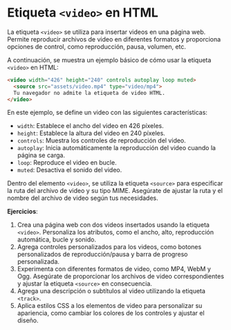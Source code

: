 # Etiqueta `<video>` en HTML

La etiqueta `<video>` se utiliza para insertar videos en una página web. Permite reproducir archivos de video en diferentes formatos y proporciona opciones de control, como reproducción, pausa, volumen, etc.

A continuación, se muestra un ejemplo básico de cómo usar la etiqueta `<video>` en HTML:

```html
<video width="426" height="240" controls autoplay loop muted>
  <source src="assets/video.mp4" type="video/mp4">
  Tu navegador no admite la etiqueta de video HTML.
</video>
```

En este ejemplo, se define un video con las siguientes características:

- `width`: Establece el ancho del video en 426 píxeles.
- `height`: Establece la altura del video en 240 píxeles.
- `controls`: Muestra los controles de reproducción del video.
- `autoplay`: Inicia automáticamente la reproducción del video cuando la página se carga.
- `loop`: Reproduce el video en bucle.
- `muted`: Desactiva el sonido del video.

Dentro del elemento `<video>`, se utiliza la etiqueta `<source>` para especificar la ruta del archivo de video y su tipo MIME. Asegúrate de ajustar la ruta y el nombre del archivo de video según tus necesidades.

**Ejercicios**:

1. Crea una página web con dos videos insertados usando la etiqueta `<video>`. Personaliza los atributos, como el ancho, alto, reproducción automática, bucle y sonido.
2. Agrega controles personalizados para los videos, como botones personalizados de reproducción/pausa y barra de progreso personalizada.
3. Experimenta con diferentes formatos de video, como MP4, WebM y Ogg. Asegúrate de proporcionar los archivos de video correspondientes y ajustar la etiqueta `<source>` en consecuencia.
4. Agrega una descripción o subtítulos al video utilizando la etiqueta `<track>`.
5. Aplica estilos CSS a los elementos de video para personalizar su apariencia, como cambiar los colores de los controles y ajustar el diseño.